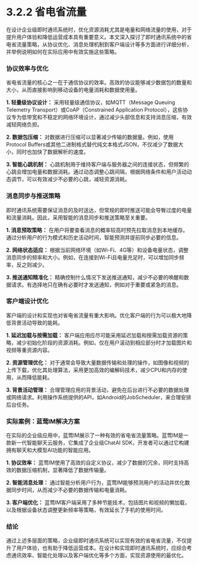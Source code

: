 # 3.2.2 省电省流量

在设计企业级即时通讯系统时，优化资源消耗尤其是电量和网络流量的使用，对于提升用户体验和降低运营成本具有重要意义。本文深入探讨了即时通讯系统中的省电省流量策略，从协议优化、消息处理机制到客户端设计等多方面进行详细分析，并举例说明如何在实际应用中有效实施这些策略。

### 协议效率与优化

省电省流量的核心之一在于通信协议的效率。高效的协议能够减少数据包的数量和大小，从而直接影响到移动设备的电量消耗和数据使用量。

**1. 轻量级协议设计：**
   采用轻量级通信协议，如MQTT（Message Queuing Telemetry Transport）或CoAP（Constrained Application Protocol），这些协议专为低带宽和不稳定的网络环境设计，通过减少头部信息和支持消息压缩，有效减轻网络负担。

**2. 数据包压缩：**
   对数据进行压缩可以显著减少传输的数据量。例如，使用Protocol Buffers或其他二进制格式替代纯文本格式JSON，不仅减少了数据大小，同时也加快了数据解析的速度。

**3. 智能心跳机制：**
   心跳机制用于维持客户端与服务器之间的连接状态，但频繁的心跳会增加电量和数据消耗。通过动态调整心跳间隔，根据网络条件和用户活动动态调节，可以有效减少不必要的心跳，减轻资源消耗。

### 消息同步与推送策略

即时通讯系统需要保证消息的及时送达，但常规的即时推送可能会导臀过度的电量和流量消耗。因此，采用智能的消息同步和推送策略至关重要。

**1. 消息预取策略：**
   在用户将要查看消息的概率较高时预先拉取消息到本地缓存。通过分析用户的行为模式和历史活动时间，智能预测并提前同步必要的信息。

**2. 网络状态适应：**
   根据当前网络环境（如Wi-Fi、4G等）和设备电量状态，调整消息同步的频率和大小。例如，在连接到Wi-Fi且电量充足时，可以增加同步频率，反之则减少。

**3. 推送通知精准化：**
   精确控制什么情况下发送推送通知，减少不必要的唤醒和数据请求。有选择地只在确有必要时才发送通知，例如对于重要或紧急的消息。

### 客户端设计优化

客户端的设计和实现也对省电省流量有重大影响。优化客户端的行为可以极大地降低背景活动导致的能耗。

**1. 延迟加载与按需加载：**
   客户端应用应尽可能采用延迟加载和按需加载资源的策略，减少初始化阶段的资源消耗。例如，仅在用户滚动到相应部分时才加载图片和视频等重资源内容。

**2. 资源管理优化：**
   对于通常会导致大量数据传输和处理的操作，如图像和视频的上传下载，优化其处理算法，采用更加高效的编解码技术，减少CPU和内存的使用，从而降低能耗。

**3. 背景活动管理：**
   合理管理应用的背景活动，避免在后台进行不必要的数据处理或网络请求。利用操作系统提供的API，如Android的JobScheduler，来合理安排后台任务。

### 实际案例：蓝莺IM解决方案

在实际的企业级应用中，蓝莺IM展示了一种有效的省电省流量策略。蓝莺IM是一款新一代智能聊天云服务，它集成了企业级ChatAI SDK，开发者可以通过它构建拥有聊天和大模型AI功能的智能应用。

**1. 协议效率：**
   蓝莺IM使用了高效的自定义协议，减少了数据的冗余，同时支持高效的数据压缩机制，显著降低了数据传输量。

**2. 智能消息处理：**
   通过智能分析用户行为，蓝莺IM能够预测用户的活动并优化数据同步时间，从而减少不必要的数据传输和电量消耗。

**3. 客户端优化：**
   蓝莺IM客户端采用了多种节能技术，包括图片和视频的懒加载，以及根据设备状态调整更新频率等策略，有效延长了手机的使用时间。

### 结论

通过上述多层面的策略，企业级即时通讯系统可以实现有效的省电省流量，不仅提升了用户体验，也有助于降低运营成本。在设计和实现即时通讯系统时，应综合考虑通讯效率、智能化处理以及客户端优化等多个方面，实现资源使用的最优化。